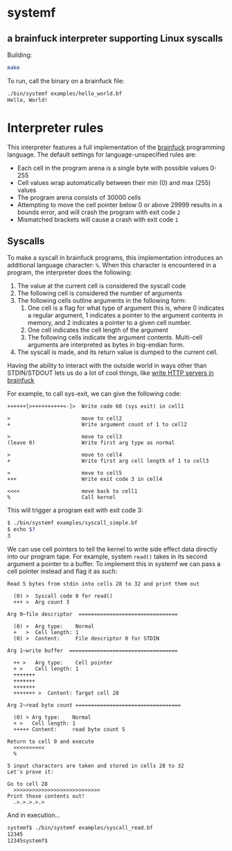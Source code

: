 # systemf

## a brainfuck interpreter supporting Linux syscalls

Building:

```sh
make
```

To run, call the binary on a brainfuck file:
```sh
./bin/systemf examples/hello_world.bf
Hello, World!
```

# Interpreter rules

This interpreter features a full implementation of the [brainfuck](https://esolangs.org/wiki/brainfuck) programming language. The default settings for language-unspecified rules are:

* Each cell in the program arena is a single byte with possible values 0-255
* Cell values wrap automatically between their min (0) and max (255) values
* The program arena consists of 30000 cells
* Attempting to move the cell pointer below 0 or above 29999 results in a bounds error,
  and will crash the program with exit code `2`
* Mismatched brackets will cause a crash with exit code `1`

## Syscalls

To make a syscall in brainfuck programs, this implementation introduces an
additional language character: `%`. When this character is encountered in
a program, the interpreter does the following:

1. The value at the current cell is considered the syscall code
3. The following cell is considered the number of arguments
4. The following cells outline arguments in the following form:
   1. One cell is a flag for what type of argument this is,
      where 0 indicates a regular argument,
      1 indicates a pointer to the argument contents in memory,
      and 2 indicates a pointer to a given cell number.
   2. One cell indicates the cell length of the argument
   3. The following cells indicate the argument contents.
      Multi-cell arguments are interpreted as bytes
      in big-endian form.
5. The syscall is made, and its return value is dumped to the current cell.

Having the ability to interact with the outside world in ways other than STDIN/STDOUT
lets us do a lot of cool things, like [write HTTP servers in brainfuck](examples/http)

For example, to call sys-exit, we can give the following code:

```bf
++++++[>++++++++++<-]>  Write code 60 (sys exit) in cell1

>                       move to cell2
+                       Write argument count of 1 to cell2

>                       move to cell3
(leave 0)               Write first arg type as normal

>                       move to cell4
+                       Write first arg cell length of 1 to cell3

>                       move to cell5
+++                     Write exit code 3 in cell4

<<<<                    move back to cell1
%                       Call kernel
```

This will trigger a program exit with exit code 3:

```sh
$ ./bin/systemf examples/syscall_simple.bf
$ echo $?
3
```

We can use cell pointers to tell the kernel to write side effect data
directly into our program tape. For example, system `read()` takes in
its second argument a pointer to a buffer. To implement this in systemf
we can pass a cell pointer instead and flag it as such:

```bf
Read 5 bytes from stdin into cells 28 to 32 and print them out

  (0) >  Syscall code 0 for read()
  +++ >  Arg count 3

Arg 0~file descriptor  ================================

  (0) >  Arg type:    Normal
  +   >  Cell length: 1
  (0) >  Content:     File descriptor 0 for STDIN

Arg 1~write buffer  ===================================

  ++ >   Arg type:    Cell pointer
  + >    Cell length: 1
  +++++++
  +++++++
  +++++++
  +++++++ >  Content: Target cell 28

Arg 2~read byte count ==================================

  (0) > Arg type:    Normal
  + >   Cell length: 1
  +++++ Content:     read byte count 5

Return to cell 0 and execute
  <<<<<<<<<<
  %

5 input characters are taken and stored in cells 28 to 32
Let's prove it:

Go to cell 28
  >>>>>>>>>>>>>>>>>>>>>>>>>>>>
Print those contents out!
  .>.>.>.>.>
```

And in execution...

```sh
systemf$ ./bin/systemf examples/syscall_read.bf
12345
12345systemf$
```
